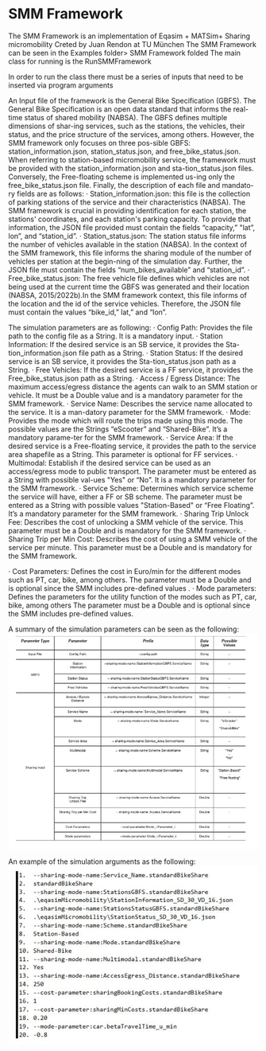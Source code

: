 # SMM Framework

The SMM Framework is an implementation of Eqasim + MATSim+ Sharing micromobility 
Creted by Juan Rendon at TU München
  The SMM Framework can be seen in the Examples folder> SMM Framework folded
 The main class for running is the RunSMMFramework
 
In order to run the class there must be a series of inputs that need to be inserted via program arguments 


An Input file of the framework is the General Bike Specification (GBFS). The General Bike Specification is an open data standard that informs the real-time status of shared mobility (NABSA). The GBFS defines multiple dimensions of shar-ing services, such as the stations, the vehicles, their status, and the price structure of the services, among others. However, the SMM framework only focuses on three pos-sible GBFS: station_information.json, station_status.json, and free_bike_status.json. When referring to station-based micromobility service, the framework must be provided with the station_information.json and sta-tion_status.json files. Conversely, the Free-floating scheme is implemented us-ing only the free_bike_status.json file. Finally, the description of each file and mandato-ry fields are as follows: 
·	Station_information.json: this file is the collection of parking stations of the service and their characteristics (NABSA). The SMM framework is crucial in providing identification for each station, the stations' coordinates, and each station's parking capacity. To provide that information, the JSON file provided must contain the fields “capacity,” "lat”, lon”, and “station_id”. 
·	Station_status.json: The station status file informs the number of vehicles available in the station (NABSA). In the context of the SMM framework, this file informs the sharing module of the number of vehicles per station at the begin-ning of the simulation day. Further, the JSON file must contain the fields “num_bikes_available” and “station_id”. 
·	Free_bike_status.json: The free vehicle file defines which vehicles are not being used at the current time the GBFS was generated and their location (NABSA, 2015/2022b).In the SMM framework context, this file informs of the location and the id of the service vehicles. Therefore, the JSON file must contain the values “bike_id,” lat,” and “lon”. 

The simulation parameters are as following:
·	Config Path: Provides the file path to the config file as a String. It is a mandatory input.
·	Station Information: If the desired service is an SB service, it provides the Sta-tion_information.json file path as a String.
·	Station Status: If the desired service is an SB service, it provides the Sta-tion_status.json path as a String.
·	Free Vehicles: If the desired service is a FF service, it provides the Free_bike_status.json path as a String.
·	Access / Egress Distance: The maximum access/egress distance the agents can walk to an SMM station or vehicle. It must be a Double value and is a mandatory parameter for the SMM framework.
·	Service Name: Describes the service name allocated to the service. It is a man-datory parameter for the SMM framework.
·	Mode: Provides the mode which will route the trips made using this mode. The possible values are the Strings “eScooter” and “Shared-Bike”. It’s a mandatory parame-ter for the SMM framework.
·	Service Area: If the desired service is a Free-floating service, it provides the path to the service area shapefile as a String. This parameter is optional for FF services.
·	Multimodal: Establish if the desired service can be used as an access/egress mode to public transport. The parameter must be entered as a String with possible val-ues "Yes" or “No”. It is a mandatory parameter for the SMM framework.
·	Service Scheme: Determines which service scheme the service will have, either a FF or SB scheme. The parameter must be entered as a String with possible values "Station-Based" or “Free Floating”. It’s a mandatory parameter for the SMM framework.
·	Sharing Trip Unlock Fee: Describes the cost of unlocking a SMM vehicle of the service. This parameter must be a Double and is mandatory for the SMM framework.
·	Sharing Trip per Min Cost: Describes the cost of using a SMM vehicle of the service per minute. This parameter must be a Double and is mandatory for the SMM framework.

·	Cost Parameters: Defines the cost in Euro/min for the different modes such as PT, car, bike, among others. The parameter must be a Double and is optional since the SMM includes pre-defined values .
·	Mode parameters: Defines the parameters for the utility function of the modes such as PT, car, bike, among others The parameter must be a Double and is optional since the SMM includes pre-defined values.

A summary of the simulation parameters can be seen as the following:
![parameters](https://github.com/rendon830/eqasim-java/blob/Clean/parameters.JPG)

An example of the simulation arguments as the following:
![parameters-Ex0](https://github.com/rendon830/eqasim-java/blob/Clean/exampleParam.JPG)


